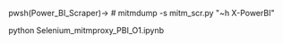 pwsh(Power_BI_Scraper)-> # mitmdump -s mitm_scr.py "~h X-PowerBI"

python Selenium_mitmproxy_PBI_O1.ipynb
